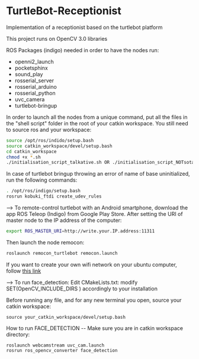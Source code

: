 # TurtleBot-Receptionist
Implementation of a receptionist based on the turtlebot platform

This project runs on OpenCV 3.0 libraries

ROS Packages (indigo) needed in order to have the nodes run:
  - openni2_launch
  - pocketsphinx
  - sound_play
  - rosserial_server
  - rosserial_arduino
  - rosserial_python
  - uvc_camera
  - turtlebot-bringup

In order to launch all the nodes from a unique command, put all the files in the "shell script" folder
in the root of your catkin workspace. You still need to source ros and your workspace:
```sh
source /opt/ros/indido/setup.bash
source catkin_workspace/devel/setup.bash
cd catkin_workspace
chmod +x *.sh
./initialisation_script_talkative.sh OR ./initialisation_script_NOTsotalkative.sh
```
In case of turtlebot bringup throwing an error of name of base uninitialized, run the following commands:
```sh
. /opt/ros/indigo/setup.bash 
rosrun kobuki_ftdi create_udev_rules
```

--> To remote-control turtlebot with an Android smartphone, download the app ROS Teleop (Indigo) from Google Play Store.
After setting the URI of master node to the IP address of the computer:
```sh
export ROS_MASTER_URI=http://write.your.IP.address:11311
```
Then launch the node remocon:
```sh
roslaunch remocon_turtlebot remocon.launch
```
If you want to create your own wifi network on your ubuntu computer, follow [this link](http://askubuntu.com/questions/490950/create-wifi-hotspot-on-ubuntu)


--> To run face_detection:
Edit CMakeLists.txt: modify SET(OpenCV_INCLUDE_DIRS ) accordingly to your installation

Before running any file, and for any new terminal you open, source your catkin workspace:

    source your_catkin_workspace/devel/setup.bash

How to run FACE_DETECTION -- Make sure you are in catkin workspace directory:

    roslaunch webcamstream uvc_cam.launch
    rosrun ros_opencv_converter face_detection
